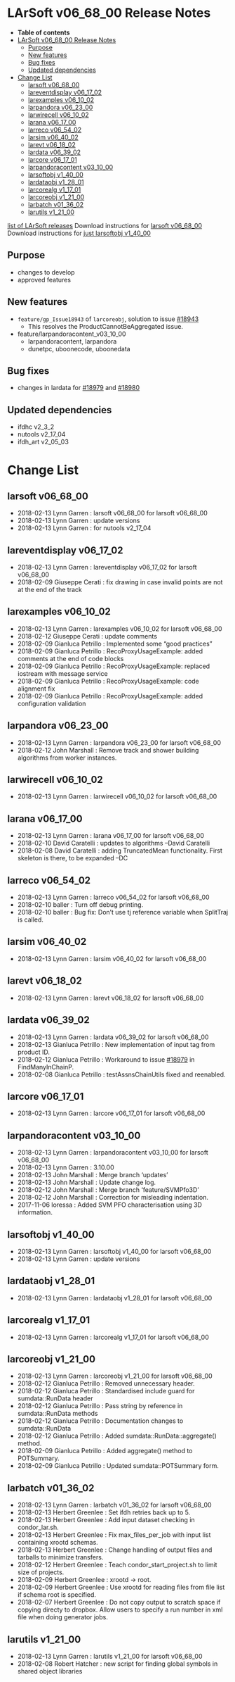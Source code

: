 LArSoft v06\_68\_00 Release Notes
======================================================================

-   **Table of contents**
-   [LArSoft v06\_68\_00 Release Notes](#LArSoft-v06_68_00-Release-Notes)
    -   [Purpose](#Purpose)
    -   [New features](#New-features)
    -   [Bug fixes](#Bug-fixes)
    -   [Updated dependencies](#Updated-dependencies)
-   [Change List](#Change-List)
    -   [larsoft v06\_68\_00](#larsoft-v06_68_00)
    -   [lareventdisplay v06\_17\_02](#lareventdisplay-v06_17_02)
    -   [larexamples v06\_10\_02](#larexamples-v06_10_02)
    -   [larpandora v06\_23\_00](#larpandora-v06_23_00)
    -   [larwirecell v06\_10\_02](#larwirecell-v06_10_02)
    -   [larana v06\_17\_00](#larana-v06_17_00)
    -   [larreco v06\_54\_02](#larreco-v06_54_02)
    -   [larsim v06\_40\_02](#larsim-v06_40_02)
    -   [larevt v06\_18\_02](#larevt-v06_18_02)
    -   [lardata v06\_39\_02](#lardata-v06_39_02)
    -   [larcore v06\_17\_01](#larcore-v06_17_01)
    -   [larpandoracontent v03\_10\_00](#larpandoracontent-v03_10_00)
    -   [larsoftobj v1\_40\_00](#larsoftobj-v1_40_00)
    -   [lardataobj v1\_28\_01](#lardataobj-v1_28_01)
    -   [larcorealg v1\_17\_01](#larcorealg-v1_17_01)
    -   [larcoreobj v1\_21\_00](#larcoreobj-v1_21_00)
    -   [larbatch v01\_36\_02](#larbatch-v01_36_02)
    -   [larutils v1\_21\_00](#larutils-v1_21_00)

[list of LArSoft releases](LArSoft_release_list)
Download instructions for [larsoft v06\_68\_00](http://scisoft.fnal.gov/scisoft/bundles/larsoft/v06_68_00/larsoft-v06_68_00.html)
Download instructions for [just larsoftobj v1\_40\_00](http://scisoft.fnal.gov/scisoft/bundles/larsoftobj/v1_40_00/larsoftobj-v1_40_00.html)

Purpose
--------------------

-   changes to develop
-   approved features

New features
------------------------------

-   `feature/gp_Issue18943` of `larcoreobj`, solution to issue [\#18943](/redmine/issues/18943 "Bug: Problem with sumdata::RunData aggregation (Closed)")
    -   This resolves the ProductCannotBeAggregated issue.
-   feature/larpandoracontent\_v03\_10\_00
    -   larpandoracontent, larpandora
    -   dunetpc, uboonecode, uboonedata

Bug fixes
------------------------

-   changes in lardata for [\#18979](/redmine/issues/18979 "Feature: Retrieve art::InputTag by art::ProductID (Closed)") and [\#18980](/redmine/issues/18980 "Feature: Failure of FindManyInChainP when the associated products haven't been read yet (Accepted)")

Updated dependencies
----------------------------------------------

-   ifdhc v2\_3\_2
-   nutools v2\_17\_04
-   ifdh\_art v2\_05\_03

Change List
============================

larsoft v06\_68\_00
------------------------------------------

-   2018-02-13 Lynn Garren : larsoft v06\_68\_00 for larsoft v06\_68\_00
-   2018-02-13 Lynn Garren : update versions
-   2018-02-13 Lynn Garren : for nutools v2\_17\_04

lareventdisplay v06\_17\_02
----------------------------------------------------------

-   2018-02-13 Lynn Garren : lareventdisplay v06\_17\_02 for larsoft v06\_68\_00
-   2018-02-09 Giuseppe Cerati : fix drawing in case invalid points are not at the end of the track

larexamples v06\_10\_02
--------------------------------------------------

-   2018-02-13 Lynn Garren : larexamples v06\_10\_02 for larsoft v06\_68\_00
-   2018-02-12 Giuseppe Cerati : update comments
-   2018-02-09 Gianluca Petrillo : Implemented some “good practices”
-   2018-02-09 Gianluca Petrillo : RecoProxyUsageExample: added comments at the end of code blocks
-   2018-02-09 Gianluca Petrillo : RecoProxyUsageExample: replaced iostream with message service
-   2018-02-09 Gianluca Petrillo : RecoProxyUsageExample: code alignment fix
-   2018-02-09 Gianluca Petrillo : RecoProxyUsageExample: added configuration validation

larpandora v06\_23\_00
------------------------------------------------

-   2018-02-13 Lynn Garren : larpandora v06\_23\_00 for larsoft v06\_68\_00
-   2018-02-12 John Marshall : Remove track and shower building algorithms from worker instances.

larwirecell v06\_10\_02
--------------------------------------------------

-   2018-02-13 Lynn Garren : larwirecell v06\_10\_02 for larsoft v06\_68\_00

larana v06\_17\_00
----------------------------------------

-   2018-02-13 Lynn Garren : larana v06\_17\_00 for larsoft v06\_68\_00
-   2018-02-10 David Caratelli : updates to algorithms –David Caratelli
-   2018-02-08 David Caratelli : adding TruncatedMean functionality. First skeleton is there, to be expanded –DC

larreco v06\_54\_02
------------------------------------------

-   2018-02-13 Lynn Garren : larreco v06\_54\_02 for larsoft v06\_68\_00
-   2018-02-10 baller : Turn off debug printing.
-   2018-02-10 baller : Bug fix: Don’t use tj reference variable when SplitTraj is called.

larsim v06\_40\_02
----------------------------------------

-   2018-02-13 Lynn Garren : larsim v06\_40\_02 for larsoft v06\_68\_00

larevt v06\_18\_02
----------------------------------------

-   2018-02-13 Lynn Garren : larevt v06\_18\_02 for larsoft v06\_68\_00

lardata v06\_39\_02
------------------------------------------

-   2018-02-13 Lynn Garren : lardata v06\_39\_02 for larsoft v06\_68\_00
-   2018-02-13 Gianluca Petrillo : New implementation of input tag from product ID.
-   2018-02-12 Gianluca Petrillo : Workaround to issue [\#18979](/redmine/issues/18979 "Feature: Retrieve art::InputTag by art::ProductID (Closed)") in FindManyInChainP.
-   2018-02-08 Gianluca Petrillo : testAssnsChainUtils fixed and reenabled.

larcore v06\_17\_01
------------------------------------------

-   2018-02-13 Lynn Garren : larcore v06\_17\_01 for larsoft v06\_68\_00

larpandoracontent v03\_10\_00
--------------------------------------------------------------

-   2018-02-13 Lynn Garren : larpandoracontent v03\_10\_00 for larsoft v06\_68\_00
-   2018-02-13 Lynn Garren : 3.10.00
-   2018-02-13 John Marshall : Merge branch ‘updates’
-   2018-02-13 John Marshall : Update change log.
-   2018-02-12 John Marshall : Merge branch ‘feature/SVMPfo3D’
-   2018-02-12 John Marshall : Correction for misleading indentation.
-   2017-11-06 loressa : Added SVM PFO characterisation using 3D information.

larsoftobj v1\_40\_00
----------------------------------------------

-   2018-02-13 Lynn Garren : larsoftobj v1\_40\_00 for larsoft v06\_68\_00
-   2018-02-13 Lynn Garren : update versions

lardataobj v1\_28\_01
----------------------------------------------

-   2018-02-13 Lynn Garren : lardataobj v1\_28\_01 for larsoft v06\_68\_00

larcorealg v1\_17\_01
----------------------------------------------

-   2018-02-13 Lynn Garren : larcorealg v1\_17\_01 for larsoft v06\_68\_00

larcoreobj v1\_21\_00
----------------------------------------------

-   2018-02-13 Lynn Garren : larcoreobj v1\_21\_00 for larsoft v06\_68\_00
-   2018-02-12 Gianluca Petrillo : Removed unnecessary header.
-   2018-02-12 Gianluca Petrillo : Standardised include guard for sumdata::RunData header
-   2018-02-12 Gianluca Petrillo : Pass string by reference in sumdata::RunData methods
-   2018-02-12 Gianluca Petrillo : Documentation changes to sumdata::RunData
-   2018-02-12 Gianluca Petrillo : Added sumdata::RunData::aggregate() method.
-   2018-02-09 Gianluca Petrillo : Added aggregate() method to POTSummary.
-   2018-02-09 Gianluca Petrillo : Updated sumdata::POTSummary form.

larbatch v01\_36\_02
--------------------------------------------

-   2018-02-13 Lynn Garren : larbatch v01\_36\_02 for larsoft v06\_68\_00
-   2018-02-13 Herbert Greenlee : Set ifdh retries back up to 5.
-   2018-02-13 Herbert Greenlee : Add input dataset checking in condor\_lar.sh.
-   2018-02-13 Herbert Greenlee : Fix max\_files\_per\_job with input list containing xrootd schemas.
-   2018-02-13 Herbert Greenlee : Change handling of output files and tarballs to minimize transfers.
-   2018-02-12 Herbert Greenlee : Teach condor\_start\_project.sh to limit size of projects.
-   2018-02-09 Herbert Greenlee : xrootd -\> root.
-   2018-02-09 Herbert Greenlee : Use xrootd for reading files from file list if schema root is specified.
-   2018-02-07 Herbert Greenlee : Do not copy output to scratch space if copying directy to dropbox. Allow users to specify a run number in xml file when doing generator jobs.

larutils v1\_21\_00
------------------------------------------

-   2018-02-13 Lynn Garren : larutils v1\_21\_00 for larsoft v06\_68\_00
-   2018-02-08 Robert Hatcher : new script for finding global symbols in shared object libraries

